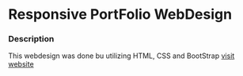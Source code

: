 # Responsive PortFolio WebDesign
### Description
This webdesign was done bu utilizing HTML, CSS and BootStrap
[visit website]()
